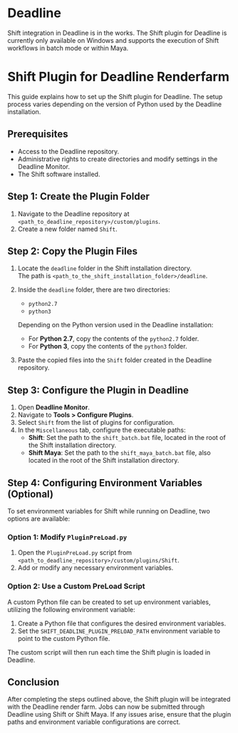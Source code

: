 # Deadline

Shift integration in Deadline is in the works. The Shift plugin for Deadline is currently only available on Windows and supports the execution of Shift workflows in batch mode or within Maya.


# Shift Plugin for Deadline Renderfarm

This guide explains how to set up the Shift plugin for Deadline. The setup process varies depending on the version of Python used by the Deadline installation.

## Prerequisites

- Access to the Deadline repository.
- Administrative rights to create directories and modify settings in the Deadline Monitor.
- The Shift software installed.

## Step 1: Create the Plugin Folder

1. Navigate to the Deadline repository at `<path_to_deadline_repository>/custom/plugins`.
2. Create a new folder named `Shift`.

## Step 2: Copy the Plugin Files

1. Locate the `deadline` folder in the Shift installation directory.  
   The path is `<path_to_the_shift_installation_folder>/deadline`.
2. Inside the `deadline` folder, there are two directories:
   - `python2.7`
   - `python3`
   
   Depending on the Python version used in the Deadline installation:
   - For **Python 2.7**, copy the contents of the `python2.7` folder.
   - For **Python 3**, copy the contents of the `python3` folder.

3. Paste the copied files into the `Shift` folder created in the Deadline repository.

## Step 3: Configure the Plugin in Deadline

1. Open **Deadline Monitor**.
2. Navigate to **Tools > Configure Plugins**.
3. Select `Shift` from the list of plugins for configuration.
4. In the `Miscellaneous` tab, configure the executable paths:
   - **Shift**: Set the path to the `shift_batch.bat` file, located in the root of the Shift installation directory.
   - **Shift Maya**: Set the path to the `shift_maya_batch.bat` file, also located in the root of the Shift installation directory.

## Step 4: Configuring Environment Variables (Optional)

To set environment variables for Shift while running on Deadline, two options are available:

### Option 1: Modify `PluginPreLoad.py`

1. Open the `PluginPreLoad.py` script from `<path_to_deadline_repository>/custom/plugins/Shift`.
2. Add or modify any necessary environment variables.

### Option 2: Use a Custom PreLoad Script

A custom Python file can be created to set up environment variables, utilizing the following environment variable:

1. Create a Python file that configures the desired environment variables.
2. Set the `SHIFT_DEADLINE_PLUGIN_PRELOAD_PATH` environment variable to point to the custom Python file.

The custom script will then run each time the Shift plugin is loaded in Deadline.

## Conclusion

After completing the steps outlined above, the Shift plugin will be integrated with the Deadline render farm. Jobs can now be submitted through Deadline using Shift or Shift Maya. If any issues arise, ensure that the plugin paths and environment variable configurations are correct.
